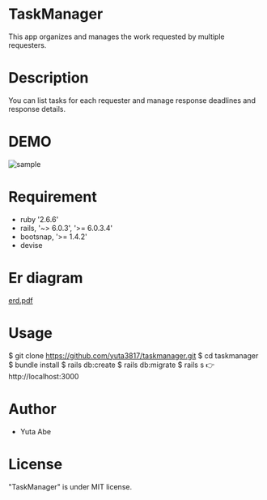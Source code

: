 # TaskManager
This app organizes and manages the work requested by multiple requesters.

# Description
You can list tasks for each requester and manage response deadlines and response details.

# DEMO
![sample](https://user-images.githubusercontent.com/68514078/106378576-5d5f7980-63e9-11eb-9d93-ed8ec37f853f.gif)


# Requirement
- ruby '2.6.6'
- rails, '~> 6.0.3', '>= 6.0.3.4'
- bootsnap, '>= 1.4.2'
- devise

# Er diagram
[erd.pdf](https://github.com/yuta3817/taskmanager/files/5888033/erd.pdf)

# Usage
$ git clone https://github.com/yuta3817/taskmanager.git
$ cd taskmanager
$ bundle install
$ rails db:create
$ rails db:migrate
$ rails s
👉 http://localhost:3000

# Author
- Yuta Abe

# License
"TaskManager" is under MIT license.